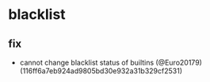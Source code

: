 # blacklist

## fix

* cannot change blacklist status of builtins (@Euro20179) (116ff6a7eb924ad9805bd30e932a31b329cf2531)


